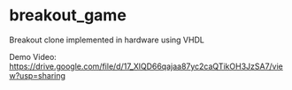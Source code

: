 # breakout_game
Breakout clone implemented in hardware using VHDL

Demo Video: https://drive.google.com/file/d/17_XlQD66qajaa87yc2caQTikOH3JzSA7/view?usp=sharing
